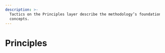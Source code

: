 ```yaml
---
description: >-
  Tactics on the Principles layer describe the methodology’s foundational
  concepts.
---
```


# Principles

